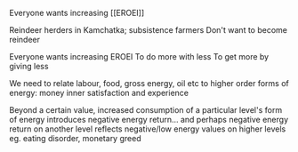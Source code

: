 Everyone wants increasing [[EROEI]]

Reindeer herders in Kamchatka; subsistence farmers
Don't want to become reindeer

Everyone wants increasing EROEI
To do more with less
To get more by giving less

We need to relate labour, food, gross energy, oil etc to higher order forms of energy:
money
inner satisfaction and experience

Beyond a certain value, increased consumption of a particular level's form of energy introduces negative energy return...
and perhaps negative energy return on another level
reflects negative/low energy values on higher levels eg. eating disorder, monetary greed